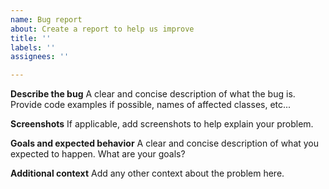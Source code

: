 ```yaml
---
name: Bug report
about: Create a report to help us improve
title: ''
labels: ''
assignees: ''

---
```


**Describe the bug**
A clear and concise description of what the bug is.
Provide code examples if possible, names of affected classes, etc...

**Screenshots**
If applicable, add screenshots to help explain your problem.

**Goals and expected behavior**
A clear and concise description of what you expected to happen. What are your goals?

**Additional context**
Add any other context about the problem here.
